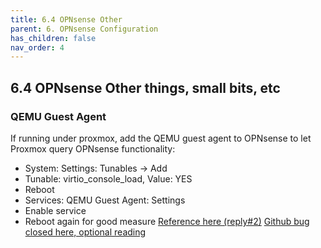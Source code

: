 ```yaml
---
title: 6.4 OPNsense Other
parent: 6. OPNsense Configuration
has_children: false
nav_order: 4
---
```


## 6.4 OPNsense Other things, small bits, etc

### QEMU Guest Agent
If running under proxmox, add the QEMU guest agent to OPNsense to let Proxmox query OPNsense functionality:
* System: Settings: Tunables -> Add
* Tunable: virtio_console_load, Value: YES
* Reboot
* Services: QEMU Guest Agent: Settings
* Enable service
* Reboot again for good measure
[Reference here (reply#2)](https://forum-opnsense-org.translate.goog/index.php?topic=23284.0&_x_tr_sl=auto&_x_tr_tl=en&_x_tr_hl=en-US&_x_tr_pto=nui)
[Github bug closed here, optional reading](https://github.com/opnsense/plugins/issues/2405)

